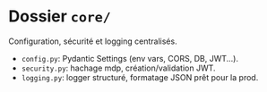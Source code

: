 # Dossier `core/`


Configuration, sécurité et logging centralisés.
- `config.py`: Pydantic Settings (env vars, CORS, DB, JWT...).
- `security.py`: hachage mdp, création/validation JWT.
- `logging.py`: logger structuré, formatage JSON prêt pour la prod.